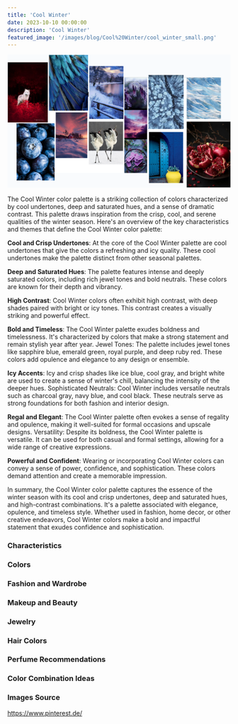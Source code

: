 ```yaml
---
title: 'Cool Winter'
date: 2023-10-10 00:00:00
description: 'Cool Winter'
featured_image: '/images/blog/Cool%20Winter/cool_winter_small.png'
---
```


![](/images/blog/Cool%20Winter/mood_board.png)

The Cool Winter color palette is a striking collection of colors characterized by cool undertones, deep and saturated hues, and a sense of dramatic contrast. This palette draws inspiration from the crisp, cool, and serene qualities of the winter season. Here's an overview of the key characteristics and themes that define the Cool Winter color palette:

**Cool and Crisp Undertones**: At the core of the Cool Winter palette are cool undertones that give the colors a refreshing and icy quality. These cool undertones make the palette distinct from other seasonal palettes.

**Deep and Saturated Hues**: The palette features intense and deeply saturated colors, including rich jewel tones and bold neutrals. These colors are known for their depth and vibrancy.

**High Contrast**: Cool Winter colors often exhibit high contrast, with deep shades paired with bright or icy tones. This contrast creates a visually striking and powerful effect.

**Bold and Timeless**: The Cool Winter palette exudes boldness and timelessness. It's characterized by colors that make a strong statement and remain stylish year after year.
Jewel Tones: The palette includes jewel tones like sapphire blue, emerald green, royal purple, and deep ruby red. These colors add opulence and elegance to any design or ensemble.

**Icy Accents**: Icy and crisp shades like ice blue, cool gray, and bright white are used to create a sense of winter's chill, balancing the intensity of the deeper hues.
Sophisticated Neutrals: Cool Winter includes versatile neutrals such as charcoal gray, navy blue, and cool black. These neutrals serve as strong foundations for both fashion and interior design.

**Regal and Elegant**: The Cool Winter palette often evokes a sense of regality and opulence, making it well-suited for formal occasions and upscale designs.
Versatility: Despite its boldness, the Cool Winter palette is versatile. It can be used for both casual and formal settings, allowing for a wide range of creative expressions.

**Powerful and Confident**: Wearing or incorporating Cool Winter colors can convey a sense of power, confidence, and sophistication. These colors demand attention and create a memorable impression.

In summary, the Cool Winter color palette captures the essence of the winter season with its cool and crisp undertones, deep and saturated hues, and high-contrast combinations. It's a palette associated with elegance, opulence, and timeless style. Whether used in fashion, home decor, or other creative endeavors, Cool Winter colors make a bold and impactful statement that exudes confidence and sophistication.

### Characteristics

### Colors

### Fashion and Wardrobe

### Makeup and Beauty

### Jewelry

### Hair Colors

### Perfume Recommendations

### Color Combination Ideas

### Images Source 

https://www.pinterest.de/